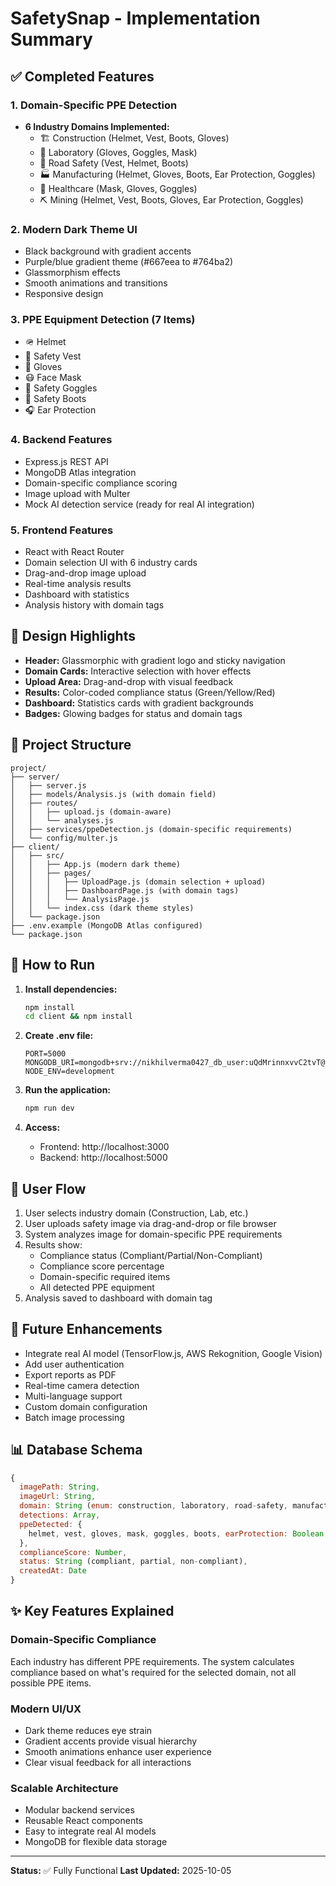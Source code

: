 # SafetySnap - Implementation Summary

## ✅ Completed Features

### 1. **Domain-Specific PPE Detection**
- **6 Industry Domains Implemented:**
  - 🏗️ Construction (Helmet, Vest, Boots, Gloves)
  - 🔬 Laboratory (Gloves, Goggles, Mask)
  - 🚧 Road Safety (Vest, Helmet, Boots)
  - 🏭 Manufacturing (Helmet, Gloves, Boots, Ear Protection, Goggles)
  - 🏥 Healthcare (Mask, Gloves, Goggles)
  - ⛏️ Mining (Helmet, Vest, Boots, Gloves, Ear Protection, Goggles)

### 2. **Modern Dark Theme UI**
- Black background with gradient accents
- Purple/blue gradient theme (#667eea to #764ba2)
- Glassmorphism effects
- Smooth animations and transitions
- Responsive design

### 3. **PPE Equipment Detection (7 Items)**
- 🪖 Helmet
- 🦺 Safety Vest
- 🧤 Gloves
- 😷 Face Mask
- 🥽 Safety Goggles
- 👢 Safety Boots
- 🎧 Ear Protection

### 4. **Backend Features**
- Express.js REST API
- MongoDB Atlas integration
- Domain-specific compliance scoring
- Image upload with Multer
- Mock AI detection service (ready for real AI integration)

### 5. **Frontend Features**
- React with React Router
- Domain selection UI with 6 industry cards
- Drag-and-drop image upload
- Real-time analysis results
- Dashboard with statistics
- Analysis history with domain tags

## 🎨 Design Highlights

- **Header:** Glassmorphic with gradient logo and sticky navigation
- **Domain Cards:** Interactive selection with hover effects
- **Upload Area:** Drag-and-drop with visual feedback
- **Results:** Color-coded compliance status (Green/Yellow/Red)
- **Dashboard:** Statistics cards with gradient backgrounds
- **Badges:** Glowing badges for status and domain tags

## 📁 Project Structure

```
project/
├── server/
│   ├── server.js
│   ├── models/Analysis.js (with domain field)
│   ├── routes/
│   │   ├── upload.js (domain-aware)
│   │   └── analyses.js
│   ├── services/ppeDetection.js (domain-specific requirements)
│   └── config/multer.js
├── client/
│   ├── src/
│   │   ├── App.js (modern dark theme)
│   │   ├── pages/
│   │   │   ├── UploadPage.js (domain selection + upload)
│   │   │   ├── DashboardPage.js (with domain tags)
│   │   │   └── AnalysisPage.js
│   │   └── index.css (dark theme styles)
│   └── package.json
├── .env.example (MongoDB Atlas configured)
└── package.json

```

## 🚀 How to Run

1. **Install dependencies:**
   ```bash
   npm install
   cd client && npm install
   ```

2. **Create .env file:**
   ```
   PORT=5000
   MONGODB_URI=mongodb+srv://nikhilverma0427_db_user:uQdMrinnxvvC2tvT@cluster0.vypxu2f.mongodb.net/safetysnap
   NODE_ENV=development
   ```

3. **Run the application:**
   ```bash
   npm run dev
   ```

4. **Access:**
   - Frontend: http://localhost:3000
   - Backend: http://localhost:5000

## 🎯 User Flow

1. User selects industry domain (Construction, Lab, etc.)
2. User uploads safety image via drag-and-drop or file browser
3. System analyzes image for domain-specific PPE requirements
4. Results show:
   - Compliance status (Compliant/Partial/Non-Compliant)
   - Compliance score percentage
   - Domain-specific required items
   - All detected PPE equipment
5. Analysis saved to dashboard with domain tag

## 🔮 Future Enhancements

- Integrate real AI model (TensorFlow.js, AWS Rekognition, Google Vision)
- Add user authentication
- Export reports as PDF
- Real-time camera detection
- Multi-language support
- Custom domain configuration
- Batch image processing

## 📊 Database Schema

```javascript
{
  imagePath: String,
  imageUrl: String,
  domain: String (enum: construction, laboratory, road-safety, manufacturing, healthcare, mining),
  detections: Array,
  ppeDetected: {
    helmet, vest, gloves, mask, goggles, boots, earProtection: Boolean
  },
  complianceScore: Number,
  status: String (compliant, partial, non-compliant),
  createdAt: Date
}
```

## ✨ Key Features Explained

### Domain-Specific Compliance
Each industry has different PPE requirements. The system calculates compliance based on what's required for the selected domain, not all possible PPE items.

### Modern UI/UX
- Dark theme reduces eye strain
- Gradient accents provide visual hierarchy
- Smooth animations enhance user experience
- Clear visual feedback for all interactions

### Scalable Architecture
- Modular backend services
- Reusable React components
- Easy to integrate real AI models
- MongoDB for flexible data storage

---

**Status:** ✅ Fully Functional
**Last Updated:** 2025-10-05
